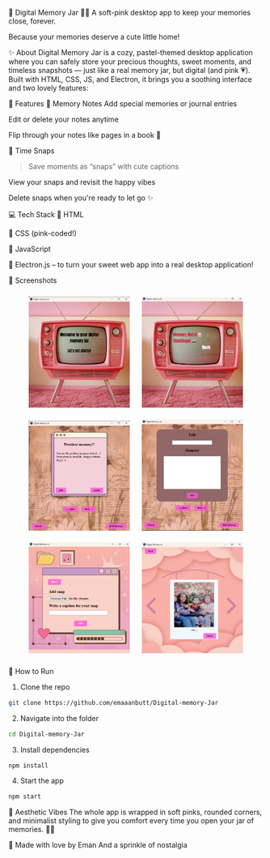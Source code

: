 🌸 Digital Memory Jar 🫙💖
A soft-pink desktop app to keep your memories close, forever.


Because your memories deserve a cute little home!

✨ About
Digital Memory Jar is a cozy, pastel-themed desktop application where you can safely store your precious thoughts, sweet moments, and timeless snapshots — just like a real memory jar, but digital (and pink 💗). Built with HTML, CSS, JS, and Electron, it brings you a soothing interface and two lovely features:

🌟 Features
📝 Memory Notes
Add special memories or journal entries

Edit or delete your notes anytime

Flip through your notes like pages in a book 📖

📸 Time Snaps
> Save moments as “snaps” with cute captions

View your snaps and revisit the happy vibes

Delete snaps when you're ready to let go ✨

💻 Tech Stack
🎀 HTML

🎀 CSS (pink-coded!)

🎀 JavaScript

🎀 Electron.js – to turn your sweet web app into a real desktop application!

🧁 Screenshots
<div align="center">
  <img src="Assets/Images/preview/preview1.png" width="200px" style="margin: 10px;" />
  <img src="Assets/Images/preview/preview2.png" width="200px" style="margin: 10px;" />
  <img src="Assets/Images/preview/preview3.png" width="200px" style="margin: 10px;" />
  <img src="Assets/Images/preview/preview4.png" width="200px" style="margin: 10px;" />
  <img src="Assets/Images/preview/preview5.png" width="200px" style="margin: 10px;" />
  <img src="Assets/Images/preview/preview6.png" width="200px" style="margin: 10px;" />
</div>

🚀 How to Run
1. Clone the repo
```bash
git clone https://github.com/emaaanbutt/Digital-memory-Jar
```

2. Navigate into the folder
```bash
cd Digital-memory-Jar
```

3. Install dependencies
```bash
npm install
```

4. Start the app
```bash
npm start
```

💌 Aesthetic Vibes
The whole app is wrapped in soft pinks, rounded corners, and minimalist styling to give you comfort every time you open your jar of memories. 🍓🌷

🫶 Made with love by Eman
And a sprinkle of nostalgia


